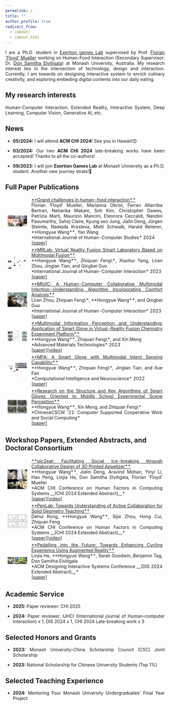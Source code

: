 ```yaml
---
permalink: /
title: ""
author_profile: true
redirect_from: 
  - /about/
  - /about.html
---
```

<p style="text-align:justify">
I am a Ph.D. student in <a href="https://exertiongameslab.org/">Exertion games Lab</a> supervised by Prof. <a href="https://www.florianfloydmueller.com/">Florian 'Floyd' Mueller</a> working on Human-Food Interaction (Secondary Supervisor: Dr. <a href="https://samithaelvitigala.com/">Don Samitha Elvitigala</a>) at Monash University, Australia. My research interest lies in the intersection of technology, design and interaction. Currently, I am towards on designing interactive system to enrich culinary creativity, and exploring embeding digital contents into our daily eating.
</p>

<h2>My research interests</h2>
<p style="text-align:justify">
Human-Computer Interaction, Extended Reality, Interactive System, Deep Learning, Computer Vision, Generative AI, etc.
</p>

<h2>News</h2>
<ul>
<li><p style="text-align:justify"><b>05/2024:</b> I will attend <b>ACM CHI 2024</b>! See you in Hawaii!😊</p></li>
<li><p style="text-align:justify"><b>03/2024:</b> Our two <b>ACM CHI 2024</b> late-breaking works have been accepted! Thanks to all the co-authors!</p></li>
<li><p style="text-align:justify"><b>09/2023:</b> I will join <b>Exertion Games Lab</b> at Monash University as a Ph.D. student. Another new journey strats!🎉</p></li>
</ul>

<h2>Full Paper Publications</h2>
<table style="border-collapse: collapse; border: none;">
<colgroup>
<col width="15%" />
<col width="85%" />
</colgroup>

<tbody style="border: none;">

<tr>
<td style="border: none;"><img src="/images/challenges.png" width="250"></td>
<td markdown="span" style="border: none; text-align:justify"><a href="https://www.sciencedirect.com/science/article/pii/S1071581923002069" target="_blank">**Grand challenges in human-food interaction**</a><br>Florian ‘Floyd’ Mueller, Marianna Obrist, Ferran Altarriba Bertran, Neharika Makam, Soh Kim, Christopher Dawes, Patrizia Marti, Maurizio Mancini, Eleonora Ceccaldi, Nandini Pasumarthy, Sahej Claire, Kyung seo Jung, Jialin Deng, Jürgen Steimle, Nadejda Krasteva, Matti Schwalk, Harald Reiterer, **Hongyue Wang**, Yan Wang<br>*International Journal of Human-Computer Studies* 2024<br><a href="../files/grand challenges.pdf" target="_blank">[paper]</a></td>
</tr>

<tr>
<td style="border: none;"><img src="/images/2023_ijhci.png" width="250"></td>
<td markdown="span" style="border: none; text-align:justify"><a href="https://www.tandfonline.com/doi/abs/10.1080/10447318.2023.2227823" target="_blank">**MRLab: Virtual Reality Fusion Smart Laboratory Based on Multimodal Fusion**</a><br>**Hongyue Wang**, Zhiquan Feng\*, Xiaohui Yang, Liran Zhou, Jinglan Tian, and Qingbei Guo<br>*International Journal of Human-Computer Interaction* 2023<br><a href="../files/MRLab.pdf" target="_blank">[paper]</a></td>
</tr>

<tr>
<td style="border: none;"><img src="/images/2023_robot.png" width="250"></td>
<td markdown="span" style="border: none; text-align:justify"><a href="https://www.tandfonline.com/doi/abs/10.1080/10447318.2023.2247606?journalCode=hihc20" target="_blank">**MIUIC: A Human-Computer Collaborative Multimodal Intention-Understanding Algorithm Incorporating Comfort Analysis**</a><br>Liran Zhou, Zhiquan Feng\*, **Hongyue Wang**, and Qingbei Guo<br>*International Journal of Human-Computer Interaction* 2023<br><a href="../files/MIUIC.pdf" target="_blank">[paper]</a></td>
</tr>

<tr>
<td style="border: none;"><img src="/images/glove2.png" width="250"></td>
<td markdown="span" style="border: none; text-align:justify"><a href="https://onlinelibrary.wiley.com/doi/abs/10.1002/admt.202200549">**Multimodal Information Perception and Understanding: Application of Smart Glove in Virtual-Reality Fusion Chemistry Experiment Platform**</a><br>**Hongyue Wang**, Zhiquan Feng\*, and Xin Meng<br>*Advanced Materials Technologies* 2023<br><a href="../files/Multimodal Information Perception and Understanding：Application of Smart Glove in Virtual-Reality Fusion Chemistry Experiment Platform.pdf" target="_blank">[paper]</a><a href="https://youtu.be/8btwYEO1cd4" target="_blank">[video]</a></td>
</tr>

<tr>
<td style="border: none;"><img src="/images/glove1.png" width="250"></td>
<td markdown="span" style="border: none; text-align:justify"><a href="https://www.hindawi.com/journals/cin/2022/3545850/" target="_blank">**MFA: A Smart Glove with Multimodal Intent Sensing Capability**</a><br>**Hongyue Wang**, Zhiquan Feng\*, Jinglan Tian, and Xue Fan<br>*Computational Intelligence and Neuroscience* 2022<br><a href="../files/MFA.pdf" target="_blank">[paper]</a></td>
</tr>

<tr>
<td style="border: none;"><img src="/images/glove3.jpg" width="250"></td>
<td markdown="span" style="border: none; text-align:justify"><a href="https://link.springer.com/chapter/10.1007/978-981-19-4546-5_32">**Research on the Structure and Key Algorithms of Smart Gloves Oriented to Middle School Experimental Scene Perception**</a><br>**Hongyue Wang**, Xin Meng, and Zhiquan Feng\*<br>*ChineseCSCW '21: Computer Supported Cooperative Work and Social Computing*<br><a href="../files/Research on the Structure and Key Algorithms of Smart Gloves Oriented to Middle School Experimental Scene Perception.pdf" target="_blank">[paper]</a></td>
</tr>
</tbody>
</table>



<h2>Workshop Papers, Extended Abstracts, and Doctoral Consortium</h2>
<table style="border-collapse: collapse; border: none;">
<colgroup>
<col width="15%" />
<col width="85%" />
</colgroup>

<tbody style="border: none;">

<tr>
<td style="border: none;" markdown="span"><img src="/images/pic2eat2.jpg" width="250"></td>
<td markdown="span" style="border: none; text-align:justify"><a href="https://doi.org/10.1145/3613905.3651082" target="_blank">**pic2eat: Facilitating Social Ice-breaking through Collaborative Design of 3D Printed Appetizer**</a><br>**Hongyue Wang**, Jialin Deng, Aravind Mohan, Yinyi Li, Hao Peng, Linjia He, Don Samitha Elvitigala, Florian 'Floyd' Mueller<br>*ACM CHI Conference on Human Factors in Computing Systems __(CHI 2024 Extended Abstract)__*<br><a href="../files/pic2eat.pdf" target="_blank">[paper]</a><a href="https://www.youtube.com/watch?v=d0GZcocqnV0" target="_blank">[video]</a></td>
</tr>

<tr>
<td style="border: none;"><img src="/images/penlab2.jpg" width="250"></td>
<td markdown="span" style="border: none; text-align:justify"><a href="https://dl.acm.org/doi/10.1145/3613905.3650789" target="_blank">**PenLab: Towards Understanding of Active Collaboration for Solid Geometry Teaching**</a><br>Dehui Kong, **Hongyue Wang**, Sijie Zhou, Hong Cui, Zhiquan Feng<br>*ACM CHI Conference on Human Factors in Computing Systems __(CHI 2024 Extended Abstract)__*<br><a href="../files/penlab.pdf" target="_blank">[paper]</a><a href="https://www.youtube.com/watch?v=KzXrsdY8Xhw" target="_blank">[video]</a></td>
</tr>

<tr>
<td style="border: none;"><img src="/images/ar-cyclying.jpeg" width="250"></td>
<td markdown="span" style="border: none; text-align:justify"><a href="https://dl.acm.org/doi/abs/10.1145/3656156.3663699" target="_blank">**Pedalling into the Future: Towards Enhancing Cycling Experience Using Augmented Reality**</a><br>Linjia He, **Hongyue Wang**, Sarah Goodwin, Benjamin Tag, Don Samitha Elvitigala<br>*ACM Designing Interactive Systems Conference __(DIS 2024 Extended Abstract)__*<br><a href="../files/Pedalling into the Future.pdf" target="_blank">[paper]</a></td>
</tr>



</tbody>
</table>

<h2>Academic Service</h2>
<ul>
<li><p style="text-align:justify"><b>2025: </b>Paper reviewer: CHI 2025</p></li>
<li><p style="text-align:justify"><b>2024: </b>Paper reviewer: IJHCI (International journal of Human-computer Interaction) x 1, DIS 2024 x 1, CHI 2024 Late-breaking work x 3</p></li>
</ul>

<h2>Selected Honors and Grants</h2>
<ul>
<li><p style="text-align:justify"><b>2023: </b> Monash University-China Scholarship Council (CSC) Joint Scholarship</p></li>
<li><p style="text-align:justify"><b>2023: </b> National Scholarship for Chinese University Students (Top 1%)</p></li>
</ul>

<h2>Selected Teaching Experience</h2>
<ul>
<li><p style="text-align:justify"><b>2024: </b> Mentoring Four Monash University Undergraduates' Final Year Project</p></li>
</ul>
